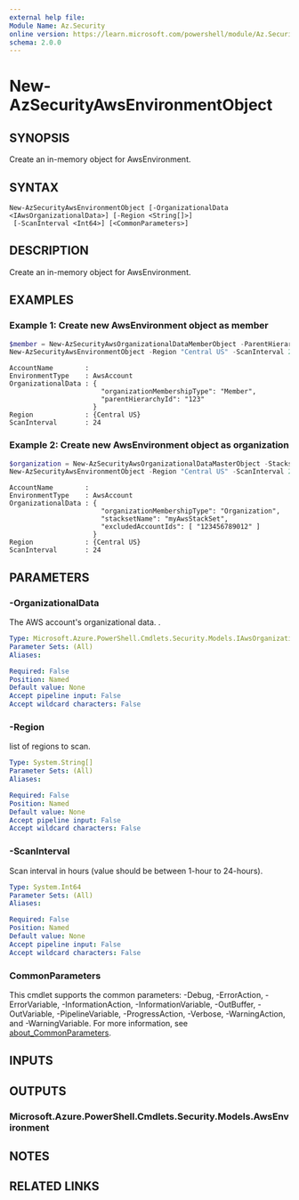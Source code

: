 ```yaml
---
external help file:
Module Name: Az.Security
online version: https://learn.microsoft.com/powershell/module/Az.Security/new-azsecurityawsenvironmentobject
schema: 2.0.0
---
```


# New-AzSecurityAwsEnvironmentObject

## SYNOPSIS
Create an in-memory object for AwsEnvironment.

## SYNTAX

```
New-AzSecurityAwsEnvironmentObject [-OrganizationalData <IAwsOrganizationalData>] [-Region <String[]>]
 [-ScanInterval <Int64>] [<CommonParameters>]
```

## DESCRIPTION
Create an in-memory object for AwsEnvironment.

## EXAMPLES

### Example 1: Create new AwsEnvironment object as member
```powershell
$member = New-AzSecurityAwsOrganizationalDataMemberObject -ParentHierarchyId "123"
New-AzSecurityAwsEnvironmentObject -Region "Central US" -ScanInterval 24 -OrganizationalData $member
```

```output
AccountName        : 
EnvironmentType    : AwsAccount
OrganizationalData : {
                       "organizationMembershipType": "Member",
                       "parentHierarchyId": "123"
                     }
Region             : {Central US}
ScanInterval       : 24
```



### Example 2: Create new AwsEnvironment object as organization
```powershell
$organization = New-AzSecurityAwsOrganizationalDataMasterObject -StacksetName "myAwsStackSet" -ExcludedAccountId "123456789012"
New-AzSecurityAwsEnvironmentObject -Region "Central US" -ScanInterval 24 -OrganizationalData $organization
```

```output
AccountName        : 
EnvironmentType    : AwsAccount
OrganizationalData : {
                       "organizationMembershipType": "Organization",
                       "stacksetName": "myAwsStackSet",
                       "excludedAccountIds": [ "123456789012" ]
                     }
Region             : {Central US}
ScanInterval       : 24
```



## PARAMETERS

### -OrganizationalData
The AWS account's organizational data.
.

```yaml
Type: Microsoft.Azure.PowerShell.Cmdlets.Security.Models.IAwsOrganizationalData
Parameter Sets: (All)
Aliases:

Required: False
Position: Named
Default value: None
Accept pipeline input: False
Accept wildcard characters: False
```

### -Region
list of regions to scan.

```yaml
Type: System.String[]
Parameter Sets: (All)
Aliases:

Required: False
Position: Named
Default value: None
Accept pipeline input: False
Accept wildcard characters: False
```

### -ScanInterval
Scan interval in hours (value should be between 1-hour to 24-hours).

```yaml
Type: System.Int64
Parameter Sets: (All)
Aliases:

Required: False
Position: Named
Default value: None
Accept pipeline input: False
Accept wildcard characters: False
```

### CommonParameters
This cmdlet supports the common parameters: -Debug, -ErrorAction, -ErrorVariable, -InformationAction, -InformationVariable, -OutBuffer, -OutVariable, -PipelineVariable, -ProgressAction, -Verbose, -WarningAction, and -WarningVariable. For more information, see [about_CommonParameters](http://go.microsoft.com/fwlink/?LinkID=113216).

## INPUTS

## OUTPUTS

### Microsoft.Azure.PowerShell.Cmdlets.Security.Models.AwsEnvironment

## NOTES

## RELATED LINKS
